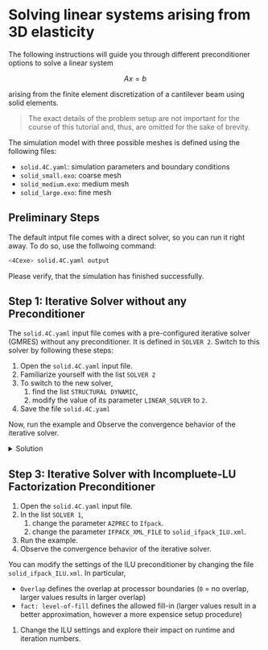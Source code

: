 # Solving linear systems arising from 3D elasticity

The following instructions will guide you through different preconditioner options
to solve a linear system

$$Ax = b$$

arising from the finite element discretization of a cantilever beam using solid elements.

> The exact details of the problem setup are not important for the course of this tutorial
and, thus, are omitted for the sake of brevity.

The simulation model with three possible meshes is defined using the following files:

- `solid.4C.yaml`: simulation parameters and boundary conditions
- `solid_small.exo`: coarse mesh
- `solid_medium.exo`: medium mesh
- `solid_large.exo`: fine mesh

## Preliminary Steps

The default intput file comes with a direct solver, so you can run it right away.
To do so, use the follwoing command:

```bash
<4Cexe> solid.4C.yaml output
```

Please verify, that the simulation has finished successfully.

## Step 1: Iterative Solver without any Preconditioner

The `solid.4C.yaml` input file comes with a pre-configured iterative solver (GMRES) without any preconditioner.
It is defined in `SOLVER 2`.
Switch to this solver by following these steps:

1. Open the `solid.4C.yaml` input file.
1. Familiarize yourself with the list `SOLVER 2`
1. To switch to the new solver,
   1. find the list `STRUCTURAL DYNAMIC`,
   1. modify the value of its parameter `LINEAR_SOLVER` to `2`.
1. Save the file `solid.4C.yaml`

Now, run the example and Observe the convergence behavior of the iterative solver.

<details>
<summary>Solution</summary>

```
STRUCTURAL DYNAMIC:
  INT_STRATEGY: "Standard"
  DYNAMICTYPE: "Statics"
  TIMESTEP: 1.0
  NUMSTEP: 1
  MAXTIME: 1
  MAXITER: 1
  DIVERCONT: "continue"
  LINEAR_SOLVER: 2
```

</details>

## Step 3: Iterative Solver with Incompluete-LU Factorization Preconditioner

1. Open the `solid.4C.yaml` input file.
1. In the list `SOLVER 1`,
   1. change the parameter `AZPREC` to `Ifpack`.
   1. change the parameter `IFPACK_XML_FILE` to `solid_ifpack_ILU.xml`.
1. Run the example.
1. Observe the convergence behavior of the iterative solver.

You can modify the settings of the ILU preconditioner by changing the file `solid_ifpack_ILU.xml`.
In particular,

- `Overlap` defines the overlap at processor boundaries (`0` = no overlap, larger values results in larger overlap)
- `fact: level-of-fill` defines the allowed fill-in (larger values result in a better approximation, however a more expensice setup procedure)

1. Change the ILU settings and explore their impact on runtime and iteration numbers.
